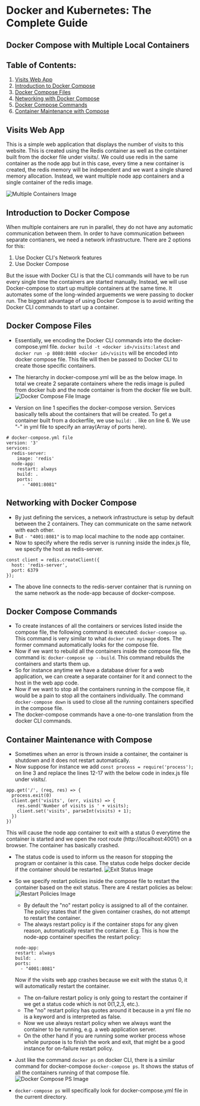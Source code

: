 # Docker and Kubernetes: The Complete Guide
## Docker Compose with Multiple Local Containers

## Table of Contents:
1. [Visits Web App](#VisitsWebApp)
2. [Introduction to Docker Compose](#IntroDockerCompose)
3. [Docker Compose Files](#DockerComposeFiles)
4. [Networking with Docker Compose](#NetworkingDockerCompose)
5. [Docker Compose Commands](#DockerComposeCommands)
6. [Container Maintenance with Compose](#DockerComposeMaintenance)

## Visits Web App <a name="VisitsWebApp"></a>

This is a simple web application that displays the number of visits to this website. This is created using the Redis container as well as the container built from the docker file under visits/. We could use redis in the same container as the node app but in this case, every time a new container is created, the redis memory will be independent and we want a single shared memory allocation. Instead, we want multiple node app containers and a single container of the redis image.

![Multiple Containers Image](./Images/multipleContainersImage5.png)

## Introduction to Docker Compose <a name="IntroDockerCompose"></a>

When multiple containers are run in parallel, they do not have any automatic communication between them. In order to have communication between separate contianers, we need a network infrastructure. There are 2 options for this:
1. Use Docker CLI's Network features
2. Use Docker Compose

But the issue with Docker CLI is that the CLI commands will have to be run every single time the containers are started manually.
Instead, we will use Docker-compose to start up multiple containers at the same time. It automates some of the long-winded arguements we were passing to docker run.
The biggest advantage of using Docker Compose is to avoid writing the Docker CLI commands to start up a container.

## Docker Compose Files <a name="DockerComposeFiles"></a>

- Essentially, we encoding the Docker CLI commands into the docker-compose.yml file.
`docker build -t <docker id>/visits:latest` and `docker run -p 8080:8080 <docker id>/visits` will be encoded into docker compose file. This file will then be passed to Docker CLI to create those specific containers.
- The hierarchy in docker-compose.yml will be as the below image. In total we create 2 separate containers where the redis image is pulled from docker hub and the node container is from the docker file we built.
![Docker Compose File Image](./Images/dockerComposeFileImage5.png)

- Version on line 1 specifies the docker-compose version. Services basically tells about the containers that will be created. To get a container built from a dockerfile, we use `build: .` like on line 6. We use "-" in yml file to specify an array(Array of ports here).
```
# docker-compose.yml file
version: '3'
services:
  redis-server:
    image: 'redis'
  node-app:
    restart: always
    build: .
    ports:
      - "4001:8081"

```

## Networking with Docker Compose <a name="NetworkingDockerCompose"></a>

- By just defining the services, a network infrastructure is setup by default between the 2 containers. They can communicate on the same network with each other.
- But `- "4001:8081"` is to map local machine to the node app container.
- Now to specify where the redis server is running inside the index.js file, we specify the host as redis-server.
```
const client = redis.createClient({
  host: 'redis-server',
  port: 6379
});
```
- The above line connects to the redis-server container that is running on the same network as the node-app because of docker-compose.

## Docker Compose Commands <a name="DockerComposeCommands"></a>

- To create instances of all the containers or services listed inside the compose file, the following command is executed: `docker-compose up`. This command is very similar to what `docker run myimage` does. The former command automatically looks for the compose file.
- Now if we want to rebuild all the containers inside the compose file, the command is: `docker-compose up --build`. This command rebuilds the containers and starts them up.
- So for instance anytime we have a database driver for a web application, we can create a separate container for it and connect to the host in the web app code.
- Now if we want to stop all the containers running in the compose file, it would be a pain to stop all the containers individually. The command `docker-compose down` is used to close all the running containers specified in the compose file.
- The docker-compose commands have a one-to-one translation from the docker CLI commands.

## Container Maintenance with Compose <a name="DockerComposeMaintenance"></a>

- Sometimes when an error is thrown inside a container, the container is shutdown and it does not restart automatically.
- Now suppose for instance we add `const process = require('process');` on line 3 and replace the lines 12-17 with the below code in index.js file under visits/.
```
app.get('/', (req, res) => {
  process.exit(0)
  client.get('visits', (err, visits) => {
    res.send('Number of visits is ' + visits);
    client.set('visits', parseInt(visits) + 1);
  })
})
```
This will cause the node app container to exit with a status 0 everytime the container is started and we open the root route (http://localhost:4001/) on a browser. The container has basically crashed.
- The status code is used to inform us the reason for stopping the program or container is this case. The status code helps docker decide if the container should be restarted.
![Exit Status Image](./Images/exitStatusImage5.png)

- So we specify restart policies inside the compose file to restart the container based on the exit status. There are 4 restart policies as below:
![Restart Policies Image](./Images/restartPoliciesImage5.png)

    - By default the "no" restart policy is assigned to    all of the container. The policy states that if the given container crashes, do not attempt to restart the container.
    - The always restart policy is if the container stops for any given reason, automatically restart the container.
    E.g. This is how the node-app container specifies the restart policy:
    ```
    node-app:
    restart: always
    build: .
    ports:
      - "4001:8081"
    ```
    Now if the visits web app crashes because we exit with the status 0, it will automatically restart the container.
    - The on-failure restart policy is only going to restart the container if we get a status code which is not 0(1,2,3, etc.).
    - The "no" restart policy has quotes around it because in a yml file no is a keyword and is interpreted as false.
    - Now we use always restart policy when we always want the container to be running, e.g. a web application server.
    - On the other hand if you are running some worker process whose whole purpose is to finish the work and exit, that might be a good instance for on-failure restart policy.
- Just like the command `docker ps` on docker CLI, there is a similar command for docker-compose `docker-compose ps`. It shows the status of all the containers running of that compose file.
![Docker Compose PS Image](./Images/dockerComposeImage5.png)

- `docker-compose ps` will specifically look for docker-compose.yml file in the current directory.
